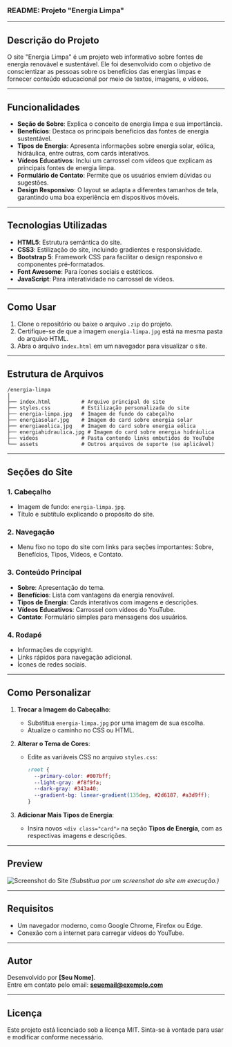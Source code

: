 ### README: Projeto "Energia Limpa"

---

## **Descrição do Projeto**
O site "Energia Limpa" é um projeto web informativo sobre fontes de energia renovável e sustentável. Ele foi desenvolvido com o objetivo de conscientizar as pessoas sobre os benefícios das energias limpas e fornecer conteúdo educacional por meio de textos, imagens, e vídeos.

---

## **Funcionalidades**
- **Seção de Sobre**: Explica o conceito de energia limpa e sua importância.
- **Benefícios**: Destaca os principais benefícios das fontes de energia sustentável.
- **Tipos de Energia**: Apresenta informações sobre energia solar, eólica, hidráulica, entre outras, com cards interativos.
- **Vídeos Educativos**: Inclui um carrossel com vídeos que explicam as principais fontes de energia limpa.
- **Formulário de Contato**: Permite que os usuários enviem dúvidas ou sugestões.
- **Design Responsivo**: O layout se adapta a diferentes tamanhos de tela, garantindo uma boa experiência em dispositivos móveis.

---

## **Tecnologias Utilizadas**
- **HTML5**: Estrutura semântica do site.
- **CSS3**: Estilização do site, incluindo gradientes e responsividade.
- **Bootstrap 5**: Framework CSS para facilitar o design responsivo e componentes pré-formatados.
- **Font Awesome**: Para ícones sociais e estéticos.
- **JavaScript**: Para interatividade no carrossel de vídeos.

---

## **Como Usar**
1. Clone o repositório ou baixe o arquivo `.zip` do projeto.
2. Certifique-se de que a imagem `energia-limpa.jpg` está na mesma pasta do arquivo HTML.
3. Abra o arquivo `index.html` em um navegador para visualizar o site.

---

## **Estrutura de Arquivos**
```
/energia-limpa
│
├── index.html          # Arquivo principal do site
├── styles.css          # Estilização personalizada do site
├── energia-limpa.jpg   # Imagem de fundo do cabeçalho
├── energiasolar.jpg    # Imagem do card sobre energia solar
├── energiaeolica.jpg   # Imagem do card sobre energia eólica
├── energiahidraulica.jpg # Imagem do card sobre energia hidráulica
├── videos              # Pasta contendo links embutidos do YouTube
└── assets              # Outros arquivos de suporte (se aplicável)
```

---

## **Seções do Site**
### 1. **Cabeçalho**
- Imagem de fundo: `energia-limpa.jpg`.
- Título e subtítulo explicando o propósito do site.

### 2. **Navegação**
- Menu fixo no topo do site com links para seções importantes: Sobre, Benefícios, Tipos, Vídeos, e Contato.

### 3. **Conteúdo Principal**
- **Sobre**: Apresentação do tema.
- **Benefícios**: Lista com vantagens da energia renovável.
- **Tipos de Energia**: Cards interativos com imagens e descrições.
- **Vídeos Educativos**: Carrossel com vídeos do YouTube.
- **Contato**: Formulário simples para mensagens dos usuários.

### 4. **Rodapé**
- Informações de copyright.
- Links rápidos para navegação adicional.
- Ícones de redes sociais.

---

## **Como Personalizar**
1. **Trocar a Imagem do Cabeçalho**:
   - Substitua `energia-limpa.jpg` por uma imagem de sua escolha.
   - Atualize o caminho no CSS ou HTML.

2. **Alterar o Tema de Cores**:
   - Edite as variáveis CSS no arquivo `styles.css`:
     ```css
     :root {
       --primary-color: #007bff;
       --light-gray: #f8f9fa;
       --dark-gray: #343a40;
       --gradient-bg: linear-gradient(135deg, #2d6187, #a3d9ff);
     }
     ```

3. **Adicionar Mais Tipos de Energia**:
   - Insira novos `<div class="card">` na seção **Tipos de Energia**, com as respectivas imagens e descrições.

---

## **Preview**
![Screenshot do Site](energia-limpa-preview.jpg) *(Substitua por um screenshot do site em execução.)*

---

## **Requisitos**
- Um navegador moderno, como Google Chrome, Firefox ou Edge.
- Conexão com a internet para carregar vídeos do YouTube.

---

## **Autor**
Desenvolvido por **[Seu Nome]**.  
Entre em contato pelo email: **seuemail@exemplo.com**  

---

## **Licença**
Este projeto está licenciado sob a licença MIT. Sinta-se à vontade para usar e modificar conforme necessário.